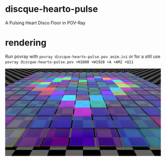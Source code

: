 # discque-hearto-pulse
A Pulsing Heart Disco Floor in POV-Ray

# rendering
Run povray with `povray discque-hearto-pulse.pov anim.ini` or for a still use `povray discque-hearto-pulse.pov +H1080 +W1920 +A +AM2 +Q11`

![discque](https://raw.githubusercontent.com/discatte/discque-hearto-pulse/main/discque-hearto-pulse-snapshot.png)
